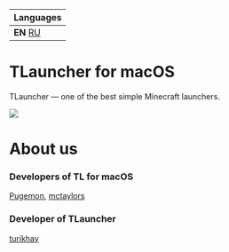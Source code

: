 | Languages |
| --------- |
| **EN** [RU](README_RU.md) |

# TLauncher for macOS

TLauncher — one of the best simple Minecraft launchers.

![](https://user-images.githubusercontent.com/95250141/168824127-2e6e0cb5-cfe2-4fc5-9035-007e4f75b2c8.png)

# About us

### Developers of TL for macOS

[Pugemon](https://github.com/Pugemon),
[mctaylors](https://github.com/mctaylors)

### Developer of TLauncher

[turikhay](https://github.com/turikhay)